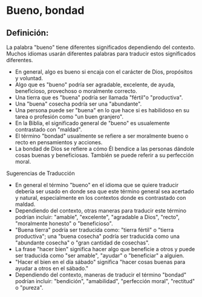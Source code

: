 # Bueno, bondad

## Definición: 

La palabra "bueno" tiene diferentes significados dependiendo del contexto. Muchos idiomas usarán diferentes palabras para traducir estos significados diferentes.

* En general, algo es bueno si encaja con el carácter de Dios, propósitos y voluntad.
* Algo que es "bueno" podría ser agradable, excelente, de ayuda, beneficioso, provechoso o moralmente correcto.
* Una tierra que es "buena" podría ser llamada "fértil"o  "productiva".
* Una "buena" cosecha podría ser una "abundante".
* Una persona puede ser "buena" en lo que hace si es habilidoso en su tarea o profesión como "un buen granjero".
* En la Biblia, el significado general de "bueno" es usualemente contrastado con "maldad".
* El término "bondad" usualmente se refiere a ser moralmente bueno o recto en pensamientos y acciones.
* La bondad de Dios se refiere a cómo Él bendice a las personas dándole cosas buenas y beneficiosas. También se puede referir a su perfección moral.

Sugerencias de Traducción

* En general el término "bueno" en el idioma que se quiere traducir debería ser usado en donde sea que este término general sea acertado y natural, especialmente en los contextos donde es contrastado con maldad.
* Dependiendo del contexto, otras maneras para traducir este término podrían incluir: "amable", "excelente", "agradable a Dios", "recto", "moralmente honesto" o "beneficioso".
* "Buena tierra" podría ser traducida como: "tierra fértil" o "tierra productiva"; una "buena cosecha" podría ser traducida como una "abundante cosecha" o "gran cantidad de cosechas".
* La frase "hacer bien" significa hacer algo que beneficie a otros y puede ser traducida como "ser amable", "ayudar" o "beneficiar" a alguien.
* "Hacer el bien en el día sábado" significa "hacer cosas buenas para ayudar a otros en el sábado."
* Dependiendo del contexto, maneras de traducir el término "bondad" podrían incluir: "bendición",  "amabilidad", "perfección moral", "rectitud" o "pureza".

